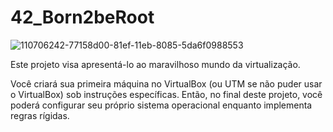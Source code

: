 # 42_Born2beRoot

![110706242-77158d00-81ef-11eb-8085-5da6f0988553](https://user-images.githubusercontent.com/83246404/167266590-bcc3d4e7-9b30-426f-8b0f-406f028c9e05.jpg)


Este projeto visa apresentá-lo ao maravilhoso mundo da virtualização.

Você criará sua primeira máquina no VirtualBox (ou UTM se não puder usar o VirtualBox) sob instruções específicas. Então, no final deste projeto, você poderá configurar seu próprio sistema operacional enquanto implementa regras rígidas.
